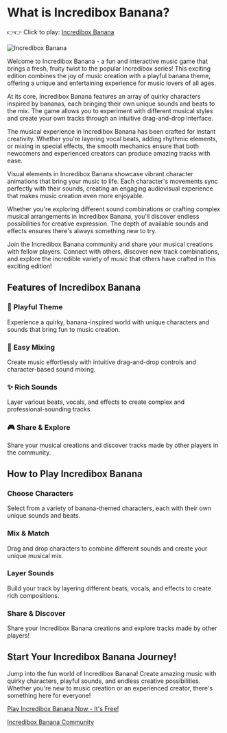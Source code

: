 # What is Incredibox Banana?

👉👉 Click to play: [Incredibox Banana](https://sprunkiscrunkly.com/incredibox-banana/ "Incredibox Banana")

![Incredibox Banana](https://s.sprunkiscrunkly.com/img/games/incredibox-banana.png "Incredibox Banana")

Welcome to Incredibox Banana - a fun and interactive music game that brings a fresh, fruity twist to the popular Incredibox series! This exciting edition combines the joy of music creation with a playful banana theme, offering a unique and entertaining experience for music lovers of all ages.

At its core, Incredibox Banana features an array of quirky characters inspired by bananas, each bringing their own unique sounds and beats to the mix. The game allows you to experiment with different musical styles and create your own tracks through an intuitive drag-and-drop interface.

The musical experience in Incredibox Banana has been crafted for instant creativity. Whether you're layering vocal beats, adding rhythmic elements, or mixing in special effects, the smooth mechanics ensure that both newcomers and experienced creators can produce amazing tracks with ease.

Visual elements in Incredibox Banana showcase vibrant character animations that bring your music to life. Each character's movements sync perfectly with their sounds, creating an engaging audiovisual experience that makes music creation even more enjoyable.

Whether you're exploring different sound combinations or crafting complex musical arrangements in Incredibox Banana, you'll discover endless possibilities for creative expression. The depth of available sounds and effects ensures there's always something new to try.

Join the Incredibox Banana community and share your musical creations with fellow players. Connect with others, discover new track combinations, and explore the incredible variety of music that others have crafted in this exciting edition!

## Features of Incredibox Banana

### 🎵 Playful Theme

Experience a quirky, banana-inspired world with unique characters and sounds that bring fun to music creation.

### 🎨 Easy Mixing

Create music effortlessly with intuitive drag-and-drop controls and character-based sound mixing.

### ✨ Rich Sounds

Layer various beats, vocals, and effects to create complex and professional-sounding tracks.

### 🎮 Share & Explore

Share your musical creations and discover tracks made by other players in the community.

## How to Play Incredibox Banana

### Choose Characters

Select from a variety of banana-themed characters, each with their own unique sounds and beats.

### Mix & Match

Drag and drop characters to combine different sounds and create your unique musical mix.

### Layer Sounds

Build your track by layering different beats, vocals, and effects to create rich compositions.

### Share & Discover

Share your Incredibox Banana creations and explore tracks made by other players!

## Start Your Incredibox Banana Journey!

Jump into the fun world of Incredibox Banana! Create amazing music with quirky characters, playful sounds, and endless creative possibilities. Whether you're new to music creation or an experienced creator, there's something here for everyone!

[Play Incredibox Banana Now - It's Free!](https://sprunkiscrunkly.com/incredibox-banana/)

[Incredibox Banana Community](https://communityin.oppo.com/thread/1776503115881644033)
